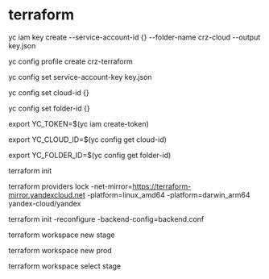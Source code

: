 # terraform

yc iam key create  --service-account-id {} --folder-name crz-cloud --output key.json

yc config profile create crz-terraform

yc config set service-account-key key.json

yc config set cloud-id {}

yc config set folder-id {}

export YC_TOKEN=$(yc iam create-token)

export YC_CLOUD_ID=$(yc config get cloud-id)

export YC_FOLDER_ID=$(yc config get folder-id)

terraform init

terraform providers lock -net-mirror=https://terraform-mirror.yandexcloud.net -platform=linux_amd64 -platform=darwin_arm64 yandex-cloud/yandex

terraform init -reconfigure -backend-config=backend.conf

terraform workspace new stage

terraform workspace new prod

terraform workspace select stage



